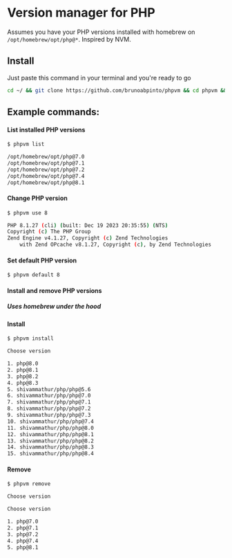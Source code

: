 #  Version manager for PHP

Assumes you have your PHP versions installed with homebrew on ```/opt/homebrew/opt/php@*```.
Inspired by NVM.

## Install

Just paste this command in your terminal and you're ready to go

```bash
cd ~/ && git clone https://github.com/brunoabpinto/phpvm && cd phpvm && ./install.sh
```

## Example commands:

#### List installed PHP versions
```bash
$ phpvm list

/opt/homebrew/opt/php@7.0
/opt/homebrew/opt/php@7.1
/opt/homebrew/opt/php@7.2
/opt/homebrew/opt/php@7.4
/opt/homebrew/opt/php@8.1
```

#### Change PHP version
```bash
$ phpvm use 8

PHP 8.1.27 (cli) (built: Dec 19 2023 20:35:55) (NTS)
Copyright (c) The PHP Group
Zend Engine v4.1.27, Copyright (c) Zend Technologies
    with Zend OPcache v8.1.27, Copyright (c), by Zend Technologies
```

#### Set default PHP version
```bash
$ phpvm default 8
```

#### Install and remove PHP versions
##### Uses homebrew under the hood

#### Install
```bash
$ phpvm install

Choose version

1. php@8.0
2. php@8.1
3. php@8.2
4. php@8.3
5. shivammathur/php/php@5.6
6. shivammathur/php/php@7.0
7. shivammathur/php/php@7.1
8. shivammathur/php/php@7.2
9. shivammathur/php/php@7.3
10. shivammathur/php/php@7.4
11. shivammathur/php/php@8.0
12. shivammathur/php/php@8.1
13. shivammathur/php/php@8.2
14. shivammathur/php/php@8.3
15. shivammathur/php/php@8.4
```
#### Remove
```bash
$ phpvm remove

Choose version

Choose version

1. php@7.0
2. php@7.1
3. php@7.2
4. php@7.4
5. php@8.1
```